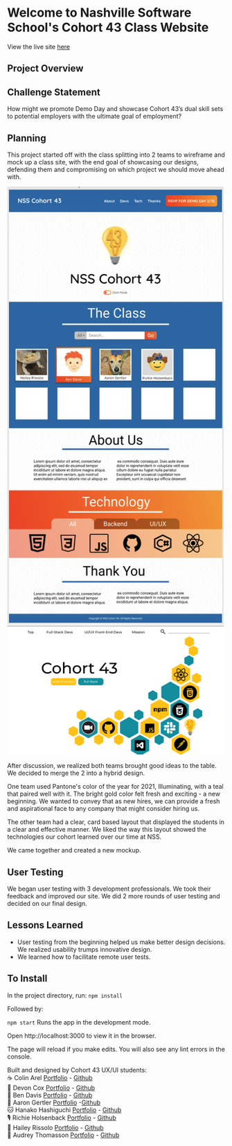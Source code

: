 # Welcome to Nashville Software School's Cohort 43 Class Website

View the live site [here](https://nss-day-cohort-43.github.io/)

## Project Overview

## Challenge Statement

How might we promote Demo Day and showcase Cohort 43’s dual skill sets to potential employers with the ultimate goal of employment?

## Planning

This project started off with the class splitting into 2 teams to wireframe and mock up a class site, with the end goal of showcasing our designs, defending them and compromising on which project we should move ahead with.

<img src = "RMImages/Screen Shot 2021-01-14 at 11.45.44 AM.png" width =500>

<img src = "RMImages/co431.png" width =500> 

After discussion, we realized both teams brought good ideas to the table. We decided to merge the 2 into a hybrid design. 

One team used Pantone's color of the year for 2021, Illuminating, with a teal that paired well with it. The bright gold color felt fresh and exciting - a new beginning. We wanted to convey that as new hires, we can provide a fresh and aspirational face to any company that might consider hiring us. 

The other team had a clear, card based layout that displayed the students in a clear and effective manner. We liked the way this layout showed the technologies our cohort learned over our time at NSS.

We came together and created a new mockup.



## User Testing

We began user testing with 3 development professionals. We took their feedback and improved our site. We did 2 more rounds of user testing and decided on our final design.



## Lessons Learned

+ User testing from the beginning helped us make better design decisions. We realized usability trumps innovative design.
+ We learned how to facilitate remote user tests.

## To Install
In the project directory, run:
`npm install`

Followed by:

`npm start`
Runs the app in the development mode.

Open http://localhost:3000 to view it in the browser.

The page will reload if you make edits.
You will also see any lint errors in the console.

Built and designed by Cohort 43 UX/UI students:   
☕️ Colin Arel [Portfolio]() - [Github](https://github.com/cArel116)   
🐻 Devon Cox  [Portfolio](devco2011.github.io) - [Github](https://github.com/Devco2011)  
🔎 Ben Davis  [Portfolio]() - [Github](https://github.com/bcdavis)  
🐠 Aaron Gertler   [Portfolio](https://asgertler.github.io/)  -[Github](https://github.com/asgertler)  
🐱 Hanako Hashiguchi  [Portfolio]() - [Github](https://github.com/HanakoH)  
🎙 Richie Holsenback  [Portfolio](https://richieholsenback.github.io/) - [Github](https://github.com/richieholsenback)  
🐲 Hailey Rissolo  [Portfolio](https://hrissolo.github.io/) - [Github](https://github.com/hrissolo)  
📸 Audrey Thomasson  [Portfolio](audreythomasson.github.io) - [Github](https://github.com/AudreyThomasson)  
